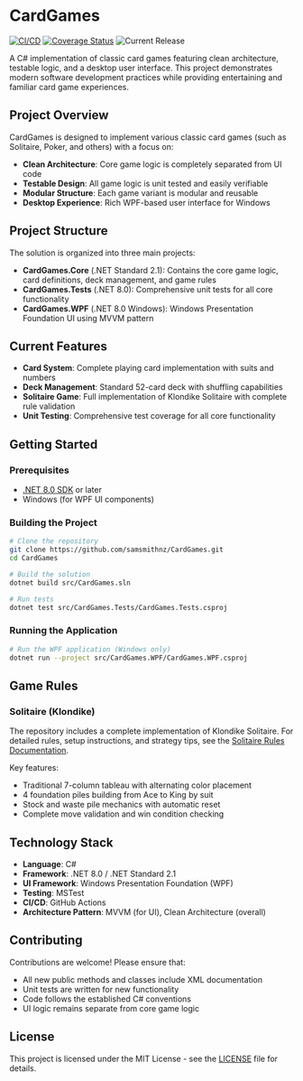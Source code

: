 # CardGames

[![CI/CD](https://github.com/samsmithnz/CardGames/actions/workflows/dotnet.yml/badge.svg)](https://github.com/samsmithnz/CardGames/actions/workflows/dotnet.yml)
[![Coverage Status](https://coveralls.io/repos/github/samsmithnz/CardGames/badge.svg?branch=main)](https://coveralls.io/github/samsmithnz/CardGames?branch=main)
![Current Release](https://img.shields.io/github/release/samsmithnz/CardGames/all.svg)

A C# implementation of classic card games featuring clean architecture, testable logic, and a desktop user interface. This project demonstrates modern software development practices while providing entertaining and familiar card game experiences.

## Project Overview

CardGames is designed to implement various classic card games (such as Solitaire, Poker, and others) with a focus on:

- **Clean Architecture**: Core game logic is completely separated from UI code
- **Testable Design**: All game logic is unit tested and easily verifiable
- **Modular Structure**: Each game variant is modular and reusable
- **Desktop Experience**: Rich WPF-based user interface for Windows

## Project Structure

The solution is organized into three main projects:

- **CardGames.Core** (.NET Standard 2.1): Contains the core game logic, card definitions, deck management, and game rules
- **CardGames.Tests** (.NET 8.0): Comprehensive unit tests for all core functionality
- **CardGames.WPF** (.NET 8.0 Windows): Windows Presentation Foundation UI using MVVM pattern

## Current Features

- **Card System**: Complete playing card implementation with suits and numbers
- **Deck Management**: Standard 52-card deck with shuffling capabilities
- **Solitaire Game**: Full implementation of Klondike Solitaire with complete rule validation
- **Unit Testing**: Comprehensive test coverage for all core functionality

## Getting Started

### Prerequisites

- [.NET 8.0 SDK](https://dotnet.microsoft.com/download/dotnet/8.0) or later
- Windows (for WPF UI components)

### Building the Project

```bash
# Clone the repository
git clone https://github.com/samsmithnz/CardGames.git
cd CardGames

# Build the solution
dotnet build src/CardGames.sln

# Run tests
dotnet test src/CardGames.Tests/CardGames.Tests.csproj
```

### Running the Application

```bash
# Run the WPF application (Windows only)
dotnet run --project src/CardGames.WPF/CardGames.WPF.csproj
```

## Game Rules

### Solitaire (Klondike)
The repository includes a complete implementation of Klondike Solitaire. For detailed rules, setup instructions, and strategy tips, see the [Solitaire Rules Documentation](docs/SOLITAIRE_RULES.md).

Key features:
- Traditional 7-column tableau with alternating color placement
- 4 foundation piles building from Ace to King by suit
- Stock and waste pile mechanics with automatic reset
- Complete move validation and win condition checking

## Technology Stack

- **Language**: C# 
- **Framework**: .NET 8.0 / .NET Standard 2.1
- **UI Framework**: Windows Presentation Foundation (WPF)
- **Testing**: MSTest
- **CI/CD**: GitHub Actions
- **Architecture Pattern**: MVVM (for UI), Clean Architecture (overall)

## Contributing

Contributions are welcome! Please ensure that:

- All new public methods and classes include XML documentation
- Unit tests are written for new functionality
- Code follows the established C# conventions
- UI logic remains separate from core game logic

## License

This project is licensed under the MIT License - see the [LICENSE](LICENSE) file for details.